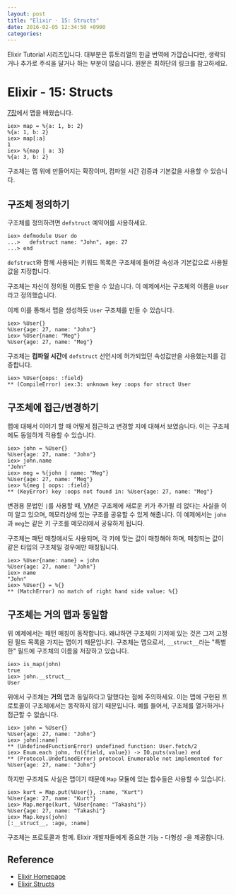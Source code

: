 ```yaml
---
layout: post
title: "Elixir - 15: Structs"
date: 2016-02-05 12:34:50 +0900
categories:
---
```


Elixir Tutorial 시리즈입니다. 대부분은 튜토리얼의 한글 번역에 가깝습니다만, 생략되거나 추가로 주석을 달거나 하는 부분이 많습니다. 원문은 최하단의 링크를 참고하세요.

# Elixir - 15: Structs

[7장](http://elixir-lang.org/getting-started/keywords-and-maps.html)에서 맵을 배웠습니다.

```iex
iex> map = %{a: 1, b: 2}
%{a: 1, b: 2}
iex> map[:a]
1
iex> %{map | a: 3}
%{a: 3, b: 2}
```

구조체는 맵 위에 만들어지는 확장이며, 컴파일 시간 검증과 기본값을 사용할 수 있습니다.

## 구조체 정의하기

구조체를 정의하려면 `defstruct` 예약어를 사용하세요.

```iex
iex> defmodule User do
...>   defstruct name: "John", age: 27
...> end
```

`defstruct`와 함께 사용되는 키워드 목록은 구조체에 들어갈 속성과 기본값으로 사용될 값을 지정합니다.

구조체는 자신이 정의될 이름도 받을 수 있습니다. 이 예제에서는 구조체의 이름을 `User`라고 정의했습니다.

이제 이를 통해서 맵을 생성하듯 `User` 구조체를 만들 수 있습니다.

```iex
iex> %User{}
%User{age: 27, name: "John"}
iex> %User{name: "Meg"}
%User{age: 27, name: "Meg"}
```

구조체는 **컴파일 시간**에 `defstruct` 선언시에 허가되었던 속성값만을 사용했는지를 검증합니다.

```iex
iex> %User{oops: :field}
** (CompileError) iex:3: unknown key :oops for struct User
```

## 구조체에 접근/변경하기

맵에 대해서 이야기 할 때 어떻게 접근하고 변경할 지에 대해서 보였습니다. 이는 구조체에도 동일하게 적용할 수 있습니다.

```iex
iex> john = %User{}
%User{age: 27, name: "John"}
iex> john.name
"John"
iex> meg = %{john | name: "Meg"}
%User{age: 27, name: "Meg"}
iex> %{meg | oops: :field}
** (KeyError) key :oops not found in: %User{age: 27, name: "Meg"}
```

변경용 문법인 `|`를 사용할 때, <abbr title="Virtual Machine">VM</abbr>은 구조체에 새로운 키가 추가될 리 없다는 사실을 이미 알고 있으며, 메모리상에 있는 구조를 공유할 수 있게 해줍니다. 이 예제에서는 `john`과 `meg`는 같은 키 구조를 메모리에서 공유하게 됩니다.

구조체는 패턴 매칭에서도 사용되며, 각 키에 맞는 값이 매칭해야 하며, 매칭되는 값이 같은 타입의 구조체일 경우에만 매칭됩니다.

```iex
iex> %User{name: name} = john
%User{age: 27, name: "John"}
iex> name
"John"
iex> %User{} = %{}
** (MatchError) no match of right hand side value: %{}
```

## 구조체는 거의 맵과 동일함

위 예제에서는 패턴 매칭이 동작합니다. 왜냐하면 구조체의 기저에 있는 것은 그저 고정된 필드 목록을 가지는 맵이기 때문입니다. 구조체는 맵으로서, `__struct__`라는 "특별한" 필드에 구조체의 이름을 저장하고 있습니다.

```iex
iex> is_map(john)
true
iex> john.__struct__
User
```

위에서 구조체는 **거의** 맵과 동일하다고 말했다는 점에 주의하세요. 이는 맵에 구현된 프로토콜이 구조체에서는 동작하지 않기 때문입니다. 예를 들어서, 구조체를 열거하거나 접근할 수 없습니다.

```iex
iex> john = %User{}
%User{age: 27, name: "John"}
iex> john[:name]
** (UndefinedFunctionError) undefined function: User.fetch/2
iex> Enum.each john, fn({field, value}) -> IO.puts(value) end
** (Protocol.UndefinedError) protocol Enumerable not implemented for %User{age: 27, name: "John"}
```

하지만 구조체도 사실은 맵이기 때문에 `Map` 모듈에 있는 함수들은 사용할 수 있습니다.

```iex
iex> kurt = Map.put(%User{}, :name, "Kurt")
%User{age: 27, name: "Kurt"}
iex> Map.merge(kurt, %User{name: "Takashi"})
%User{age: 27, name: "Takashi"}
iex> Map.keys(john)
[:__struct__, :age, :name]
```

구조체는 프로토콜과 함께. Elixir 개발자들에게 중요한 기능 - 다형성 -을 제공합니다.

## Reference
 * [Elixir Homepage](http://elixir-lang.org)
 * [Elixir Structs](http://elixir-lang.org/getting-started/struct.html)
